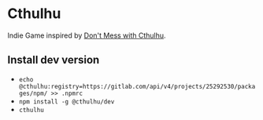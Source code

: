 # Cthulhu

Indie Game inspired by [Don't Mess with Cthulhu](https://www.kickstarter.com/projects/ibcgames/dont-mess-with-cthulhu).


## Install dev version

* `echo @cthulhu:registry=https://gitlab.com/api/v4/projects/25292530/packages/npm/ >> .npmrc`
* `npm install -g @cthulhu/dev`
* `cthulhu`
